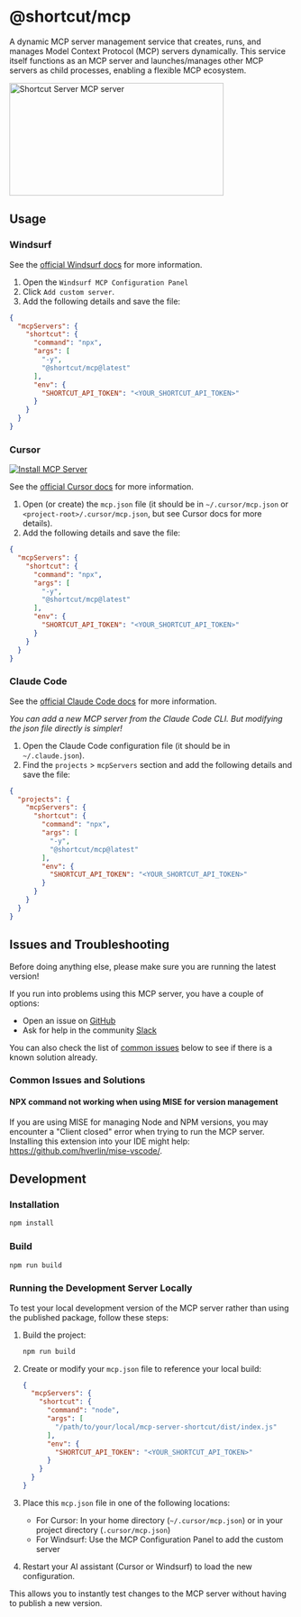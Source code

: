 # @shortcut/mcp

A dynamic MCP server management service that creates, runs, and manages Model Context Protocol (MCP) servers dynamically. This service itself functions as an MCP server and launches/manages other MCP servers as child processes, enabling a flexible MCP ecosystem.

<a href="https://glama.ai/mcp/servers/@useshortcut/mcp-server-shortcut">
  <img width="380" height="200" src="https://glama.ai/mcp/servers/@useshortcut/mcp-server-shortcut/badge" alt="Shortcut Server MCP server" />
</a>

## Usage

### Windsurf

See the [official Windsurf docs](https://codeium.com/docs/windsurf/mcp) for more information.

1. Open the `Windsurf MCP Configuration Panel`
2. Click `Add custom server`.
3. Add the following details and save the file:

```json
{
  "mcpServers": {
    "shortcut": {
      "command": "npx",
      "args": [
        "-y",
        "@shortcut/mcp@latest"
      ],
      "env": {
        "SHORTCUT_API_TOKEN": "<YOUR_SHORTCUT_API_TOKEN>"
      }
    }
  }
}
```

### Cursor

[![Install MCP Server](https://cursor.com/deeplink/mcp-install-dark.svg)](https://cursor.com/install-mcp?name=shortcut&config=eyJjb21tYW5kIjoibnB4IC15IEBzaG9ydGN1dC9tY3BAbGF0ZXN0IiwiZW52Ijp7IlNIT1JUQ1VUX0FQSV9UT0tFTiI6IjxZT1VSX1NIT1JUQ1VUX0FQSV9UT0tFTj4ifX0%3D)

See the [official Cursor docs](https://docs.cursor.com/context/model-context-protocol) for more information.

1. Open (or create) the `mcp.json` file (it should be in `~/.cursor/mcp.json` or `<project-root>/.cursor/mcp.json`, but see Cursor docs for more details).
2. Add the following details and save the file:

```json
{
  "mcpServers": {
    "shortcut": {
      "command": "npx",
      "args": [
        "-y",
        "@shortcut/mcp@latest"
      ],
      "env": {
        "SHORTCUT_API_TOKEN": "<YOUR_SHORTCUT_API_TOKEN>"
      }
    }
  }
}
```

### Claude Code

See the [official Claude Code docs](https://docs.anthropic.com/en/docs/agents-and-tools/claude-code/tutorials#set-up-model-context-protocol-mcp) for more information.

_You can add a new MCP server from the Claude Code CLI. But modifying the json file directly is simpler!_

1. Open the Claude Code configuration file (it should be in `~/.claude.json`).
2. Find the `projects` > `mcpServers` section and add the following details and save the file:

```json
{
  "projects": {
    "mcpServers": {
      "shortcut": {
        "command": "npx",
        "args": [
          "-y",
          "@shortcut/mcp@latest"
        ],
        "env": {
          "SHORTCUT_API_TOKEN": "<YOUR_SHORTCUT_API_TOKEN>"
        }
      }
    }
  }
}
```

## Issues and Troubleshooting

Before doing anything else, please make sure you are running the latest version!

If you run into problems using this MCP server, you have a couple of options:

- Open an issue on [GitHub](https://github.com/useshortcut/mcp-server-shortcut/issues)
- Ask for help in the community [Slack](https://shortcut.com/join-slack)

You can also check the list of [common issues](#common-issues) below to see if there is a known solution already.

### Common Issues and Solutions

#### NPX command not working when using MISE for version management

If you are using MISE for managing Node and NPM versions, you may encounter a "Client closed" error when trying to run the MCP server. Installing this extension into your IDE might help: https://github.com/hverlin/mise-vscode/.

## Development

### Installation

```bash
npm install
```

### Build

```bash
npm run build
```

### Running the Development Server Locally

To test your local development version of the MCP server rather than using the published package, follow these steps:

1. Build the project:
   ```bash
   npm run build
   ```

2. Create or modify your `mcp.json` file to reference your local build:
   ```json
   {
     "mcpServers": {
       "shortcut": {
         "command": "node",
         "args": [
           "/path/to/your/local/mcp-server-shortcut/dist/index.js"
         ],
         "env": {
           "SHORTCUT_API_TOKEN": "<YOUR_SHORTCUT_API_TOKEN>"
         }
       }
     }
   }
   ```

3. Place this `mcp.json` file in one of the following locations:
   - For Cursor: In your home directory (`~/.cursor/mcp.json`) or in your project directory (`.cursor/mcp.json`)
   - For Windsurf: Use the MCP Configuration Panel to add the custom server

4. Restart your AI assistant (Cursor or Windsurf) to load the new configuration.

This allows you to instantly test changes to the MCP server without having to publish a new version.